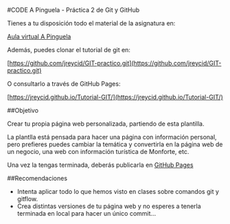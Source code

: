 
#CODE A Pinguela - Práctica 2 de Git y GitHub

Tienes a tu disposición todo el material de la asignatura en:

[Aula virtual A Pinguela](https://www.edu.xunta.gal/centros/iespinguela/aulavirtual2/)

Además, puedes clonar el tutorial de git en: 

[https://github.com/jreycid/GIT-practico.git](https://github.com/jreycid/GIT-practico.git)

O consultarlo a través de GitHub Pages:

[https://jreycid.github.io/Tutorial-GIT/](https://jreycid.github.io/Tutorial-GIT/)

##Objetivo

 Crear tu propia página web personalizada, partiendo de esta plantilla.
 
 La plantlla está pensada para hacer una página con información personal, pero prefieres puedes cambiar la temática y convertirla en la página web de un negocio, una web con información turística de Monforte, etc.

Una vez la tengas terminada, deberás publicarla en [GitHub Pages](https://pages.github.com/)

##Recomendaciones

- Intenta aplicar todo lo que hemos visto en clases sobre comandos git y gitflow.
- Crea distintas versiones de tu página web y no esperes a tenerla terminada en local para hacer un único commit...


